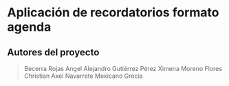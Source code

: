 # Aplicación de recordatorios formato agenda
## Autores del proyecto
> Becerra Rojas Angel Alejandro 
Gutiérrez Pérez Ximena 
Moreno Flores Christian Axel 
Navarrete Mexicano Grecia 



